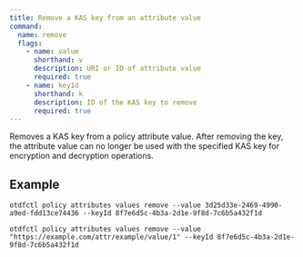 ```yaml
---
title: Remove a KAS key from an attribute value
command:
  name: remove
  flags:
    - name: value
      shorthand: v
      description: URI or ID of attribute value
      required: true
    - name: keyId
      shorthand: k
      description: ID of the KAS key to remove
      required: true
---
```


Removes a KAS key from a policy attribute value. After removing the key, the attribute value can no longer be used with the specified KAS key for encryption and decryption operations.

## Example

```shell
otdfctl policy attributes values remove --value 3d25d33e-2469-4990-a9ed-fdd13ce74436 --keyId 8f7e6d5c-4b3a-2d1e-9f8d-7c6b5a432f1d
```

```shell
otdfctl policy attributes values remove --value "https://example.com/attr/example/value/1" --keyId 8f7e6d5c-4b3a-2d1e-9f8d-7c6b5a432f1d
```
